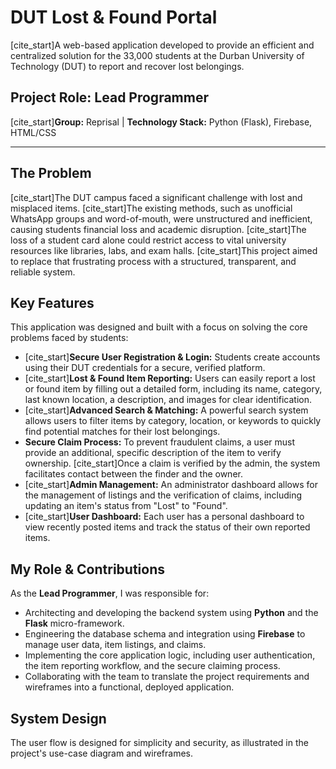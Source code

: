 # DUT Lost & Found Portal

[cite_start]A web-based application developed to provide an efficient and centralized solution for the 33,000 students at the Durban University of Technology (DUT) to report and recover lost belongings.

## Project Role: Lead Programmer

[cite_start]**Group:** Reprisal  | **Technology Stack:** Python (Flask), Firebase, HTML/CSS

---

## The Problem

[cite_start]The DUT campus faced a significant challenge with lost and misplaced items. [cite_start]The existing methods, such as unofficial WhatsApp groups and word-of-mouth, were unstructured and inefficient, causing students financial loss and academic disruption. [cite_start]The loss of a student card alone could restrict access to vital university resources like libraries, labs, and exam halls. [cite_start]This project aimed to replace that frustrating process with a structured, transparent, and reliable system.

## Key Features

This application was designed and built with a focus on solving the core problems faced by students:

-   [cite_start]**Secure User Registration & Login:** Students create accounts using their DUT credentials for a secure, verified platform.
-   [cite_start]**Lost & Found Item Reporting:** Users can easily report a lost or found item by filling out a detailed form, including its name, category, last known location, a description, and images for clear identification.
-   [cite_start]**Advanced Search & Matching:** A powerful search system allows users to filter items by category, location, or keywords to quickly find potential matches for their lost belongings.
-   **Secure Claim Process:** To prevent fraudulent claims, a user must provide an additional, specific description of the item to verify ownership. [cite_start]Once a claim is verified by the admin, the system facilitates contact between the finder and the owner.
-   [cite_start]**Admin Management:** An administrator dashboard allows for the management of listings and the verification of claims, including updating an item's status from "Lost" to "Found".
-   [cite_start]**User Dashboard:** Each user has a personal dashboard to view recently posted items and track the status of their own reported items.

## My Role & Contributions

As the **Lead Programmer**, I was responsible for:
-   Architecting and developing the backend system using **Python** and the **Flask** micro-framework.
-   Engineering the database schema and integration using **Firebase** to manage user data, item listings, and claims.
-   Implementing the core application logic, including user authentication, the item reporting workflow, and the secure claiming process.
-   Collaborating with the team to translate the project requirements and wireframes into a functional, deployed application.

## System Design

The user flow is designed for simplicity and security, as illustrated in the project's use-case diagram and wireframes.

